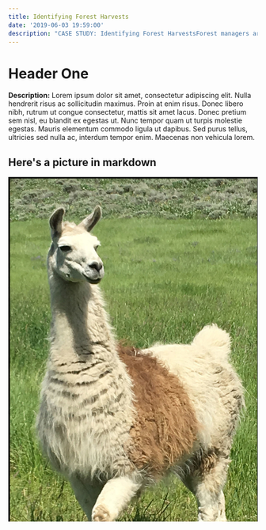 ```yaml
---
title: Identifying Forest Harvests
date: '2019-06-03 19:59:00' 
description: "CASE STUDY: Identifying Forest HarvestsForest managers are tasked with tracking harvest sites to monitor best management practices and to manage water quality objectives. The steps in this use case show how to use the SouthFACT applications to find forest harvests in Eastern North Carolina."
---
```

# Header One

**Description:** Lorem ipsum dolor sit amet, consectetur adipiscing elit. Nulla hendrerit risus ac sollicitudin maximus. Proin at enim risus. Donec libero nibh, rutrum ut congue consectetur, mattis sit amet lacus. Donec pretium sem nisl, eu blandit ex egestas ut. Nunc tempor quam ut turpis molestie egestas. Mauris elementum commodo ligula ut dapibus. Sed purus tellus, ultricies sed nulla ac, interdum tempor enim. Maecenas non vehicula lorem. 

## Here's a picture in markdown

![Llama](./llama.png)